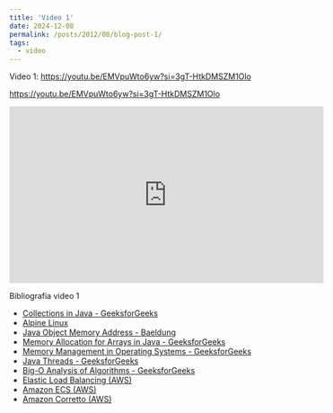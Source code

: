 ```yaml
---
title: 'Video 1'
date: 2024-12-08
permalink: /posts/2012/08/blog-post-1/
tags:
  - video
---
```



Video 1: https://youtu.be/EMVpuWto6yw?si=3gT-HtkDMSZM1Olo

https://youtu.be/EMVpuWto6yw?si=3gT-HtkDMSZM1Olo

<iframe width="560" height="315" src="https://www.youtube.com/embed/EMVpuWto6yw?si=3gT-HtkDMSZM1Olo" frameborder="0" allowfullscreen></iframe>

Bibliografia video 1

- [Collections in Java - GeeksforGeeks](https://www.geeksforgeeks.org/collections-in-java-2/)
- [Alpine Linux](https://alpinelinux.org/)
- [Java Object Memory Address - Baeldung](https://www.baeldung.com/java-object-memory-address)
- [Memory Allocation for Arrays in Java - GeeksforGeeks](https://www.geeksforgeeks.org/where-is-the-memory-allocated-for-arrays-in-java/)
- [Memory Management in Operating Systems - GeeksforGeeks](https://www.geeksforgeeks.org/memory-management-in-operating-system/)
- [Java Threads - GeeksforGeeks](https://www.geeksforgeeks.org/java-threads/)
- [Big-O Analysis of Algorithms - GeeksforGeeks](https://www.geeksforgeeks.org/analysis-algorithms-big-o-analysis/)
- [Elastic Load Balancing (AWS)](https://aws.amazon.com/pt/elasticloadbalancing/)
- [Amazon ECS (AWS)](https://aws.amazon.com/ecs/)
- [Amazon Corretto (AWS)](https://aws.amazon.com/pt/corretto)